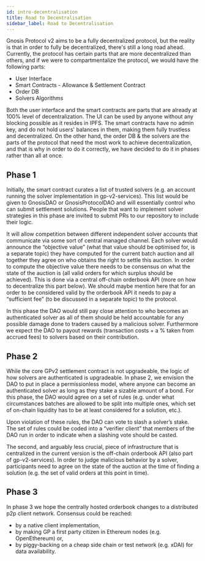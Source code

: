 ```yaml
---
id: intro-decentralisation
title: Road to Decentralisation
sidebar_label: Road to Decentralisation
---
```

Gnosis Protocol v2 aims to be a fully decentralized protocol, but the reality is that in order to fully be decentralized, there's still a long road ahead. Currently, the protocol has certain parts that are more decentralized than others, and if we were to compartmentalize the protocol, we would have the following parts:  

- User Interface 
- Smart Contracts - Allowance & Settlement Contract
- Order DB 
- Solvers Algorithms

Both the user interface and the smart contracts are parts that are already at 100% level of decentralization. The UI can be used by anyone without any blocking possible as it resides in IPFS. The smart contracts have no admin key, and do not hold users' balances in them, making them fully trustless and decentralized. On the other hand, the order DB & the solvers are the parts of the protocol that need the most work to achieve decentralization, and that is why in order to do it correctly, we have decided to do it in phases rather than all at once.


Phase 1
-----

Initially, the smart contract curates a list of trusted solvers (e.g. an account running the solver implementation in gp-v2-services). This list would be given to GnosisDAO or GnosisProtocolDAO and will essentially control who can submit settlement solutions. People that want to implement solver strategies in this phase are invited to submit PRs to our repository to include their logic.

It will allow competition between different independent solver accounts that communicate via some sort of central managed channel. Each solver would announce the “objective value” (what that value should be optimised for, is a separate topic) they have computed for the current batch auction and all together they agree on who obtains the right to settle this auction. In order to compute the objective value there needs to be consensus on what the state of the auction is (all valid orders for which surplus should be achieved). This is done via a central off-chain orderbook API (more on how to decentralize this part below). We should maybe mention here that for an order to be considered valid by the orderbook API it needs to pay a “sufficient fee” (to be discussed in a separate topic) to the protocol.

In this phase the DAO would still pay close attention to who becomes an authenticated solver as all of them should be held accountable for any possible damage done to traders caused by a malicious solver. Furthermore we expect the DAO to payout rewards (transaction costs + a % taken from accrued fees) to solvers based on their contribution.


Phase 2
-----

While the core GPv2 settlement contract is not upgradeable, the logic of how solvers are authenticated is upgradeable. In phase 2, we envision the DAO to put in place a permissionless model, where anyone can become an authenticated solver as long as they stake a sizable amount of a bond. For this phase, the DAO would agree on a set of rules (e.g. under what circumstances batches are allowed to be split into multiple ones, which set of on-chain liquidity has to be at least considered for a solution, etc.).

Upon violation of these rules, the DAO can vote to slash a solver’s stake. The set of rules could be coded into a “verifier client” that members of the DAO run in order to indicate when a slashing vote should be casted.

The second, and arguably less crucial, piece of infrastructure that is centralized in the current version is the off-chain orderbook API (also part of gp-v2-services). In order to judge malicious behavior by a solver, participants need to agree on the state of the auction at the time of finding a solution (e.g. the set of valid orders at this point in time). 


Phase 3
-----

In phase 3 we hope the centrally hosted orderbook changes to a distributed p2p client network. Consensus could be reached:

- by a native client implementation,
- by making GP a first party citizen in Ethereum nodes (e.g. OpenEthereum) or,
- by piggy-backing on a cheap side chain or test network (e.g. xDAI) for data availability.
